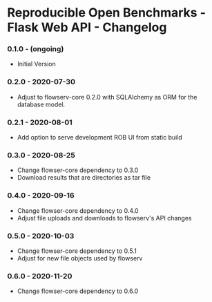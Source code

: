 # Reproducible Open Benchmarks - Flask Web API - Changelog

### 0.1.0 - (ongoing)

* Initial Version


### 0.2.0 - 2020-07-30

* Adjust to flowserv-core 0.2.0 with SQLAlchemy as ORM for the database model.


### 0.2.1 - 2020-08-01

* Add option to serve development ROB UI from static build


### 0.3.0 - 2020-08-25

* Change flowser-core dependency to 0.3.0
* Download results that are directories as tar file


### 0.4.0 - 2020-09-16

* Change flowser-core dependency to 0.4.0
* Adjust file uploads and downloads to flowserv's API changes


### 0.5.0 - 2020-10-03

* Change flowser-core dependency to 0.5.1
* Adjust for new file objects used by flowserv


### 0.6.0 - 2020-11-20

* Change flowser-core dependency to 0.6.0
